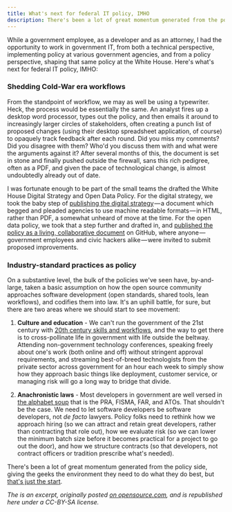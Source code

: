```yaml
---
title: What's next for federal IT policy, IMHO
description: There's been a lot of great momentum generated from the policy side, giving the geeks the environment they need to do what they do best, but that's just the start.
---
```


While a government employee, as a developer and as an attorney, I had the opportunity to work in government IT, from both a technical perspective, implementing policy at various government agencies, and from a policy perspective, shaping that same policy at the White House. Here's what's next for federal IT policy, IMHO:

### Shedding Cold-War era workflows

From the standpoint of workflow, we may as well be using a typewriter. Heck, the process would be essentially the same. An analyst fires up a desktop word processor, types out the policy, and then emails it around to increasingly larger circles of stakeholders, often creating a punch list of proposed changes (using their desktop spreadsheet application, of course) to opaquely track feedback after each round. Did you miss my comments? Did you disagree with them? Who'd you discuss them with and what were the arguments against it? After several months of this, the document is set in stone and finally pushed outside the firewall, sans this rich pedigree, often as a PDF, and given the pace of technological change, is almost undoubtedly already out of date.

I was fortunate enough to be part of the small teams the drafted the White House Digital Strategy and Open Data Policy. For the digital strategy, we took the baby step of [publishing the digital strategy](http://www.whitehouse.gov/sites/default/files/omb/egov/digital-government/digital-government.html) — a document which begged and pleaded agencies to use machine readable formats — in HTML, rather than PDF, a somewhat unheard of move at the time. For the open data policy, we took that a step further and drafted in, and [published the policy as a living, collaborative document](https://project-open-data.cio.gov/) on GitHub, where anyone — government employees and civic hackers alike — were invited to submit proposed improvements.

### Industry-standard practices as policy

On a substantive level, the bulk of the policies we've seen have, by-and-large, taken a basic assumption on how the open source community approaches software development (open standards, shared tools, lean workflows), and codifies them into law. It's an uphill battle, for sure, but there are two areas where we should start to see movement:

1. **Culture and education** - We can't run the government of the 21st century with [20th century skills and workflows](https://ben.balter.com/2014/03/21/want-to-innovate-in-government-focus-on-culture/), and the way to get there is to cross-pollinate life in government with life outside the beltway. Attending non-government technology conferences, speaking freely about one's work (both online and off) without stringent approval requirements, and streaming best-of-breed technologists from the private sector across government for an hour each week to simply show how they approach basic things like deployment, customer service, or managing risk will go a long way to bridge that divide.

2. **Anachronistic laws** - Most developers in government are well versed in [the alphabet soup](https://ben.balter.com/government-glossary/) that is the PRA, FISMA, FAR, and ATOs. That shouldn't be the case. We need to let software developers be software developers, not *de facto* lawyers. Policy folks need to rethink how we approach hiring (so we can attract and retain great developers, rather than contracting that role out), how we evaluate risk (so we can lower the minimum batch size before it becomes practical for a project to go out the door), and how we structure contracts (so that developers, not contract officers or tradition prescribe what's needed).

There's been a lot of great momentum generated from the policy side, giving the geeks the environment they need to do what they do best, but [that's just the start](https://18f.gsa.gov).

*The is an excerpt, originally posted [on opensource.com](http://opensource.com/government/14/10/interview-ben-balter-GitHub), and is republished here under a CC-BY-SA license.*
